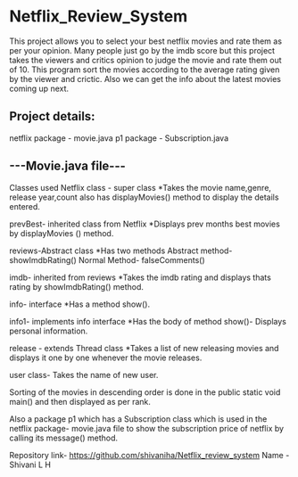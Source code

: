 # Netflix_Review_System

This project allows you to select your best netflix movies and rate them as per your opinion. 
Many people just go by the imdb score but this project takes the viewers and critics opinion to judge the movie and rate them out of 10. This program sort the movies according to the average rating given by the viewer and crictic. Also we can get the info about the latest movies coming up next.

## Project details: 
netflix package - movie.java
p1 package - Subscription.java

## ---Movie.java file---
Classes used
Netflix class - super class
*Takes the movie name,genre, release year,count also has displayMovies() method to display the details entered.

prevBest- inherited class from Netflix
*Displays prev months best movies by displayMovies () method.

reviews-Abstract class 
*Has two methods
Abstract method- showImdbRating()
Normal Method- falseComments()

imdb- inherited from reviews
*Takes the imdb rating and displays thats rating by showImdbRating() method.

info- interface
*Has a method show().

info1- implements info interface
*Has the  body of method show()- Displays personal information.

release - extends Thread class
*Takes a list of new releasing movies and displays it one by one whenever the movie releases.

user class- Takes the name of new user.

Sorting of the movies in descending order is done in the public static void main() and then displayed as per rank.

Also a package p1 which has a Subscription class which is used in the netflix package- movie.java file to show the subscription price of netflix by calling its message() method.


Repository link- https://github.com/shivaniha/Netflix_review_system
Name - Shivani L H
